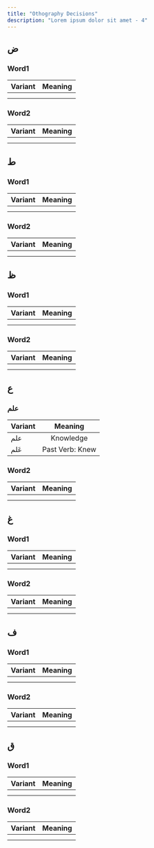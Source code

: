 ```yaml
---
title: "Othography Decisions"
description: "Lorem ipsum dolor sit amet - 4"
---
```


## ض

### Word1

| Variant | Meaning |
| ------- | :-----: |
|         |         |
|         |         |

### Word2

| Variant | Meaning |
| ------- | :-----: |
|         |         |
|         |         |

## ط

### Word1

| Variant | Meaning |
| ------- | :-----: |
|         |         |
|         |         |

### Word2

| Variant | Meaning |
| ------- | :-----: |
|         |         |
|         |         |

## ظ

### Word1

| Variant | Meaning |
| ------- | :-----: |
|         |         |
|         |         |

### Word2

| Variant | Meaning |
| ------- | :-----: |
|         |         |
|         |         |

## ع

### علم

| Variant |     Meaning     |
| ------- | :-------------: |
| علم     |    Knowledge    |
| عَلم    | Past Verb: Knew |

### Word2

| Variant | Meaning |
| ------- | :-----: |
|         |         |
|         |         |

## غ

### Word1

| Variant | Meaning |
| ------- | :-----: |
|         |         |
|         |         |

### Word2

| Variant | Meaning |
| ------- | :-----: |
|         |         |
|         |         |

## ف

### Word1

| Variant | Meaning |
| ------- | :-----: |
|         |         |
|         |         |

### Word2

| Variant | Meaning |
| ------- | :-----: |
|         |         |
|         |         |

## ق

### Word1

| Variant | Meaning |
| ------- | :-----: |
|         |         |
|         |         |

### Word2

| Variant | Meaning |
| ------- | :-----: |
|         |         |
|         |         |
